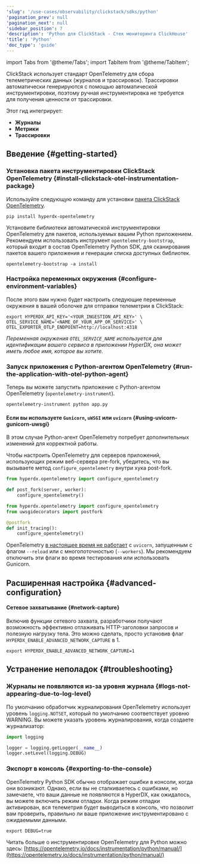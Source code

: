 ```yaml
---
'slug': '/use-cases/observability/clickstack/sdks/python'
'pagination_prev': null
'pagination_next': null
'sidebar_position': 7
'description': 'Python для ClickStack - Стек мониторинга ClickHouse'
'title': 'Python'
'doc_type': 'guide'
---
```


import Tabs from '@theme/Tabs';
import TabItem from '@theme/TabItem';

ClickStack использует стандарт OpenTelemetry для сбора телеметрических данных (журналов и трассировок). Трассировки автоматически генерируются с помощью автоматической инструментировки, поэтому ручная инструментировка не требуется для получения ценности от трассировки.

Этот гид интегрирует:

- **Журналы**
- **Метрики**
- **Трассировки**

## Введение {#getting-started}

### Установка пакета инструментировки ClickStack OpenTelemetry {#install-clickstack-otel-instrumentation-package}

Используйте следующую команду для установки [пакета ClickStack OpenTelemetry](https://pypi.org/project/hyperdx-opentelemetry/).

```shell
pip install hyperdx-opentelemetry
```

Установите библиотеки автоматической инструментировки OpenTelemetry для пакетов, используемых вашим Python приложением. Рекомендуем использовать инструмент `opentelemetry-bootstrap`, который входит в состав OpenTelemetry Python SDK, для сканирования пакетов вашего приложения и генерации списка доступных библиотек.

```shell
opentelemetry-bootstrap -a install
```

### Настройка переменных окружения {#configure-environment-variables}

После этого вам нужно будет настроить следующие переменные окружения в вашей оболочке для отправки телеметрии в ClickStack:

```shell
export HYPERDX_API_KEY='<YOUR_INGESTION_API_KEY>' \
OTEL_SERVICE_NAME='<NAME_OF_YOUR_APP_OR_SERVICE>' \
OTEL_EXPORTER_OTLP_ENDPOINT=http://localhost:4318 
```

_Переменная окружения `OTEL_SERVICE_NAME` используется для идентификации вашего сервиса в приложении HyperDX, она может иметь любое имя, которое вы хотите._

### Запуск приложения с Python-агентом OpenTelemetry {#run-the-application-with-otel-python-agent}

Теперь вы можете запустить приложение с Python-агентом OpenTelemetry (`opentelemetry-instrument`).

```shell
opentelemetry-instrument python app.py
```

#### Если вы используете `Gunicorn`, `uWSGI` или `uvicorn` {#using-uvicorn-gunicorn-uwsgi}

В этом случае Python-агент OpenTelemetry потребует дополнительных изменений для корректной работы. 

Чтобы настроить OpenTelemetry для серверов приложений, использующих режим веб-сервера pre-fork, убедитесь, что вы вызываете метод `configure_opentelemetry` внутри хука post-fork.

<Tabs groupId="python-alternative">
<TabItem value="gunicorn" label="Gunicorn" default>

```python
from hyperdx.opentelemetry import configure_opentelemetry

def post_fork(server, worker):
    configure_opentelemetry()
```
</TabItem>
<TabItem value="uwsgi" label="uWSGI" default>

```python
from hyperdx.opentelemetry import configure_opentelemetry
from uwsgidecorators import postfork

@postfork
def init_tracing():
    configure_opentelemetry()
```

</TabItem>

<TabItem value="uvicorn" label="uvicorn" default>

OpenTelemetry [в настоящее время не работает](https://github.com/open-telemetry/opentelemetry-python-contrib/issues/385) с `uvicorn`, запущенным с флагом `--reload` или с многопоточностью (`--workers`). Мы рекомендуем отключить эти флаги во время тестирования или использовать Gunicorn.

</TabItem>

</Tabs>

## Расширенная настройка {#advanced-configuration}

#### Сетевое захватывание {#network-capture}

Включив функции сетевого захвата, разработчики получают возможность эффективно отлаживать HTTP-заголовки запросов и полезную нагрузку тела. Это можно сделать, просто установив флаг `HYPERDX_ENABLE_ADVANCED_NETWORK_CAPTURE` в 1.

```shell
export HYPERDX_ENABLE_ADVANCED_NETWORK_CAPTURE=1
```

## Устранение неполадок {#troubleshooting}

### Журналы не появляются из-за уровня журнала {#logs-not-appearing-due-to-log-level}

По умолчанию обработчик журналирования OpenTelemetry использует уровень `logging.NOTSET`, который по умолчанию соответствует уровню WARNING. Вы можете указать уровень журналирования, когда создаете журнализатор:

```python
import logging

logger = logging.getLogger(__name__)
logger.setLevel(logging.DEBUG)
```

### Экспорт в консоль {#exporting-to-the-console}

OpenTelemetry Python SDK обычно отображает ошибки в консоли, когда они возникают. Однако, если вы не сталкиваетесь с ошибками, но замечаете, что ваши данные не появляются в HyperDX, как ожидалось, вы можете включить режим отладки. Когда режим отладки активирован, вся телеметрия будет выводиться в консоль, что позволит вам проверить, правильно ли ваше приложение инструментировано с ожидаемыми данными.

```shell
export DEBUG=true
```

Читать больше о инструментировке OpenTelemetry для Python можно здесь:
[https://opentelemetry.io/docs/instrumentation/python/manual/](https://opentelemetry.io/docs/instrumentation/python/manual/)
